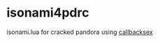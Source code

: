 # isonami4pdrc
isonami.lua for  cracked pandora
using [callbacksex](https://github.com/MOxXiE1337/pandora.crack/wiki)
